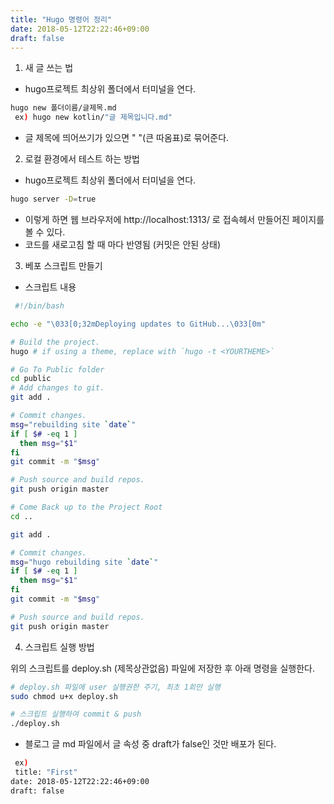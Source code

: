 ```yaml
---
title: "Hugo 명령어 정리"
date: 2018-05-12T22:22:46+09:00
draft: false
---
```


1. 새 글 쓰는 법
- hugo프로젝트 최상위 폴더에서 터미널을 연다.
```sh
hugo new 폴더이름/글제목.md
 ex) hugo new kotlin/"글 제목입니다.md"
```
* 글 제목에 띄어쓰기가 있으면 " "(큰 따옴표)로 묶어준다.

2. 로컬 환경에서 테스트 하는 방법
- hugo프로젝트 최상위 폴더에서 터미널을 연다.
```sh
hugo server -D=true
```
* 이렇게 하면 웹 브라우저에 http://localhost:1313/ 로 접속헤서 만들어진 페이지를 볼 수 있다.
* 코드를 새로고침 할 때 마다 반영됨 (커밋은 안된 상태)
 
 3. 베포 스크립트 만들기 
 - 스크립트 내용
```sh
 #!/bin/bash

echo -e "\033[0;32mDeploying updates to GitHub...\033[0m"

# Build the project.
hugo # if using a theme, replace with `hugo -t <YOURTHEME>`

# Go To Public folder
cd public
# Add changes to git.
git add .

# Commit changes.
msg="rebuilding site `date`"
if [ $# -eq 1 ]
  then msg="$1"
fi
git commit -m "$msg"

# Push source and build repos.
git push origin master

# Come Back up to the Project Root
cd ..

git add .

# Commit changes.
msg="hugo rebuilding site `date`"
if [ $# -eq 1 ]
  then msg="$1"
fi
git commit -m "$msg"

# Push source and build repos.
git push origin master

```

 4. 스크립트 실행 방법

 위의 스크립트를 deploy.sh (제목상관없음) 파일에 저장한 후 아래 명령을 실행한다.
```sh
# deploy.sh 파일에 user 실행권한 주기, 최초 1회만 실행 
sudo chmod u+x deploy.sh

# 스크립트 실행하여 commit & push 
./deploy.sh
 ```
 * 블로그 글 md 파일에서 글 속성 중 draft가 false인 것만 배포가 된다.
```sh
 ex) 
 title: "First"
date: 2018-05-12T22:22:46+09:00
draft: false
```